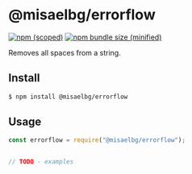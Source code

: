 # @misaelbg/errorflow

[![npm (scoped)](https://img.shields.io/npm/v/@misaelbg/npm-tiny.svg)](https://www.npmjs.com/package/@misaelbg/errorflow)
[![npm bundle size (minified)](https://img.shields.io/bundlephobia/min/@misaelbg/errorflow.svg)](https://www.npmjs.com/package/@misaelbg/errorflow)

Removes all spaces from a string.

## Install

```bash
$ npm install @misaelbg/errorflow
```

## Usage

```js
const errorflow = require("@misaelbg/errorflow");


// TODO - examples
```
